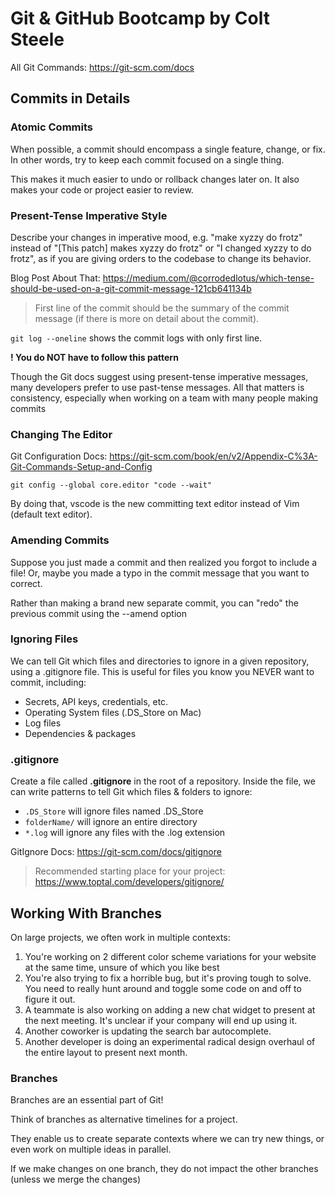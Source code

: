 # Git & GitHub Bootcamp by Colt Steele

All Git Commands: https://git-scm.com/docs

## Commits in Details

### **Atomic Commits**

When possible, a commit should encompass a single feature, change, or fix. In other words, try to keep each commit focused on a single thing.

This makes it much easier to undo or rollback changes later on. It also makes your code or project easier to review.

### **Present-Tense Imperative Style**

Describe your changes in imperative mood, e.g. "make xyzzy do frotz" instead of "[This patch] makes xyzzy do frotz" or "I changed xyzzy to do frotz", as if you are giving orders to the codebase to change its behavior.

Blog Post About That:
https://medium.com/@corrodedlotus/which-tense-should-be-used-on-a-git-commit-message-121cb641134b

> First line of the commit should be the summary of the commit message (if there is more on detail about the commit).

`git log --oneline` shows the commit logs with only first line.

**! You do NOT have to follow this pattern**

Though the Git docs suggest using present-tense imperative messages, many developers prefer to use past-tense messages. All that matters is consistency, especially when working on a team with many people making commits

### **Changing The Editor**

Git Configuration Docs:
https://git-scm.com/book/en/v2/Appendix-C%3A-Git-Commands-Setup-and-Config

`git config --global core.editor "code --wait"`

By doing that, vscode is the new committing text editor instead of Vim (default text editor).

### **Amending Commits**

Suppose you just made a commit and then realized you forgot to include a file! Or, maybe you made a typo in the commit message that you want to correct.

Rather than making a brand new separate commit, you can "redo" the previous commit using
the --amend option

### **Ignoring Files**

We can tell Git which files and directories to ignore in a given repository, using a .gitignore file.
This is useful for files you know you NEVER want to commit, including:

- Secrets, API keys, credentials, etc.
- Operating System files (.DS_Store on Mac)
- Log files
- Dependencies & packages

### **.gitignore**

Create a file called **.gitignore** in the root of a repository. Inside the file, we can write patterns to tell Git which files & folders to ignore:

- `.DS_Store` will ignore files named .DS_Store
- `folderName/` will ignore an entire directory
- `*.log` will ignore any files with the .log extension

GitIgnore Docs: https://git-scm.com/docs/gitignore

> Recommended starting place for your project: https://www.toptal.com/developers/gitignore/

## Working With Branches

On large projects, we often work in multiple contexts:

1. You're working on 2 different color scheme variations for your website at the same time, unsure of which you like best
2. You're also trying to fix a horrible bug, but it's proving tough to solve. You need to really hunt around and toggle some code on and off to figure it out.
3. A teammate is also working on adding a new chat widget to present at the next meeting. It's unclear if your company will end up using it.
4. Another coworker is updating the search bar autocomplete.
5. Another developer is doing an experimental radical design overhaul of the entire layout to present next month.

### **Branches**

Branches are an essential part of Git!

Think of branches as alternative timelines for a project.

They enable us to create separate contexts where we can try new things, or even work on multiple ideas in parallel.

If we make changes on one branch, they do not impact the other branches (unless we merge the changes)
